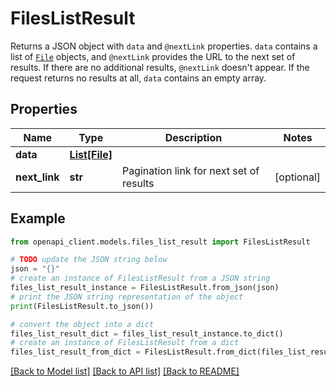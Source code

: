 # FilesListResult

Returns a JSON object with `data` and `@nextLink` properties. `data` contains a list of [`File`](ref:platform-files#file) objects, and `@nextLink` provides the URL to the next set of results. If there are no additional results, `@nextLink` doesn't appear. If the request returns no results at all, `data` contains an empty array.

## Properties

Name | Type | Description | Notes
------------ | ------------- | ------------- | -------------
**data** | [**List[File]**](File.md) |  | 
**next_link** | **str** | Pagination link for next set of results | [optional] 

## Example

```python
from openapi_client.models.files_list_result import FilesListResult

# TODO update the JSON string below
json = "{}"
# create an instance of FilesListResult from a JSON string
files_list_result_instance = FilesListResult.from_json(json)
# print the JSON string representation of the object
print(FilesListResult.to_json())

# convert the object into a dict
files_list_result_dict = files_list_result_instance.to_dict()
# create an instance of FilesListResult from a dict
files_list_result_from_dict = FilesListResult.from_dict(files_list_result_dict)
```
[[Back to Model list]](../README.md#documentation-for-models) [[Back to API list]](../README.md#documentation-for-api-endpoints) [[Back to README]](../README.md)


